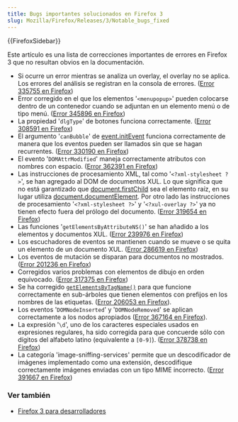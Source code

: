 ```yaml
---
title: Bugs importantes solucionados en Firefox 3
slug: Mozilla/Firefox/Releases/3/Notable_bugs_fixed
---
```


{{FirefoxSidebar}}

Este artículo es una lista de correcciones importantes de errores en Firefox 3 que no resultan obvios en la documentación.

- Si ocurre un error mientras se analiza un overlay, el overlay no se aplica. Los errores del análisis se registran en la consola de errores. ([Error 335755 en Firefox](https://bugzil.la/335755))
- Error corregido en el que los elementos '`<menupopup>`' pueden colocarse dentro de un contenedor cuando se adjuntan en un elemento menú o de tipo menú. ([Error 345896 en Firefox](https://bugzil.la/345896))
- La propiedad '`dlgType`' de botones funciona correctamente. ([Error 308591 en Firefox](https://bugzil.la/308591))
- El argumento '`canBubble`' de [event.initEvent](/es/DOM/event.initEvent) funciona correctamente de manera que los eventos pueden ser llamados sin que se hagan recurrentes. ([Error 330190 en Firefox](https://bugzil.la/330190))
- El evento '`DOMAttrModified`' maneja correctamente atributos con nombres con espacio. ([Error 362391 en Firefox](https://bugzil.la/362391))
- Las instrucciones de procesamiento XML, tal como '`<?xml-stylesheet ?>`', se han agregado al DOM de documentos XUL. Lo que significa que no está garantizado que [document.firstChild](/es/DOM/document.firstChild) sea el elemento raíz, en su lugar utiliza [document.documentElement](/es/DOM/document.documentElement). Por otro lado las instrucciones de procesamiento '`<?xml-stylesheet ?>`' y '`<?xul-overlay ?>`' ya no tienen efecto fuera del prólogo del documento. ([Error 319654 en Firefox](https://bugzil.la/319654))
- Las funciones '`getElementsByAttributeNS()`' se han añadido a los elementos y documentos XUL. ([Error 239976 en Firefox](https://bugzil.la/239976))
- Los escuchadores de eventos se mantienen cuando se mueve o se quita un elemento de un documento XUL. ([Error 286619 en Firefox](https://bugzil.la/286619))
- Los eventos de mutación se disparan para documentos no mostrados. ([Error 201236 en Firefox](https://bugzil.la/201236))
- Corregidos varios problemas con elementos de dibujo en orden equivocado. ([Error 317375 en Firefox](https://bugzil.la/317375))
- Se ha corregido [`getElementsByTagName()`](/es/DOM/element.getElementsByTagName) para que funcione correctamente en sub-árboles que tienen elementos con prefijos en los nombres de las etiquetas. ([Error 206053 en Firefox](https://bugzil.la/206053)).
- Los eventos '`DOMNodeInserted`' y '`DOMNodeRemoved`' se aplican correctamente a los nodos apropiados ([Error 367164 en Firefox](https://bugzil.la/367164)).
- La expresión '`\d`', uno de los caracteres especiales usados en expresiones regulares, ha sido corregida para que concuerde sólo con dígitos del alfabeto latino (equivalente a `[0-9]`). ([Error 378738 en Firefox](https://bugzil.la/378738))
- La categoría 'image-sniffing-services' permite que un descodificador de imágenes implementado como una extensión, descodifique correctamente imágenes enviadas con un tipo MIME incorrecto. ([Error 391667 en Firefox](https://bugzil.la/391667))

### Ver también

- [Firefox 3 para desarrolladores](/es/Firefox_3_para_desarrolladores)

